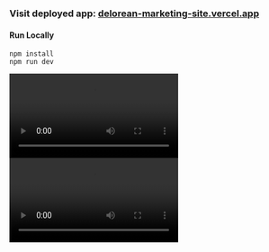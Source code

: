 ### Visit deployed app: [delorean-marketing-site.vercel.app](https://codepen-app.vercel.app/)
#### Run Locally

```
npm install
npm run dev
```

<video src=""></video>
<video src=""></video>




